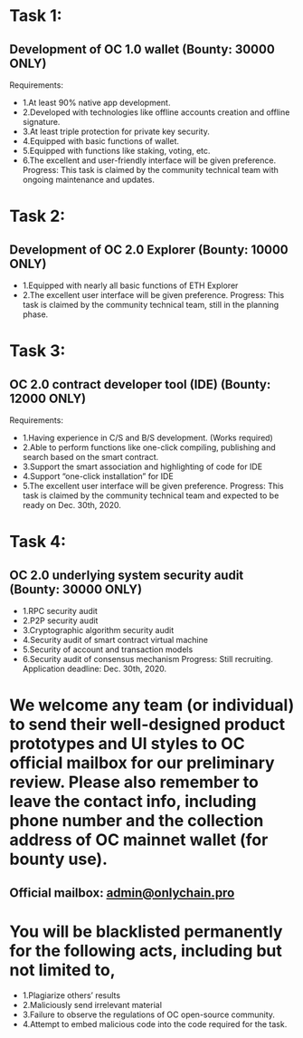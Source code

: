 # Task 1:
## Development of OC 1.0 wallet (Bounty: 30000 ONLY)
Requirements:
* 1.At least 90% native app development.
* 2.Developed with technologies like offline accounts creation and offline signature.
* 3.At least triple protection for private key security.
* 4.Equipped with basic functions of wallet.
* 5.Equipped with functions like staking, voting, etc.
* 6.The excellent and user-friendly interface will be given preference. 
Progress:
This task is claimed by the community technical team with ongoing maintenance and updates.


# Task 2:
## Development of OC 2.0 Explorer (Bounty: 10000 ONLY)
* 1.Equipped with nearly all basic functions of ETH Explorer 
* 2.The excellent user interface will be given preference.
Progress:
This task is claimed by the community technical team, still in the planning phase.



# Task 3:
## OC 2.0 contract developer tool (IDE) (Bounty: 12000 ONLY)
Requirements:
* 1.Having experience in C/S and B/S development. (Works required)
* 2.Able to perform functions like one-click compiling, publishing and search based on the smart contract.
* 3.Support the smart association and highlighting of code for IDE
* 4.Support “one-click installation” for IDE
* 5.The excellent user interface will be given preference.
Progress:
This task is claimed by the community technical team and expected to be ready on Dec. 30th, 2020.


# Task 4:
## OC 2.0 underlying system security audit (Bounty: 30000 ONLY)
* 1.RPC security audit
* 2.P2P security audit
* 3.Cryptographic algorithm security audit
* 4.Security audit of smart contract virtual machine
* 5.Security of account and transaction models
* 6.Security audit of consensus mechanism
Progress:
Still recruiting. Application deadline: Dec. 30th, 2020.


# We welcome any team (or individual) to send their well-designed product prototypes and UI styles to OC official mailbox for our preliminary review. Please also remember to leave the contact info, including phone number and the collection address of OC mainnet wallet (for bounty use).

## Official mailbox: admin@onlychain.pro


# You will be blacklisted permanently for the following acts, including but not limited to,
* 1.Plagiarize others’ results
* 2.Maliciously send irrelevant material 
* 3.Failure to observe the regulations of OC open-source community.
* 4.Attempt to embed malicious code into the code required for the task.
